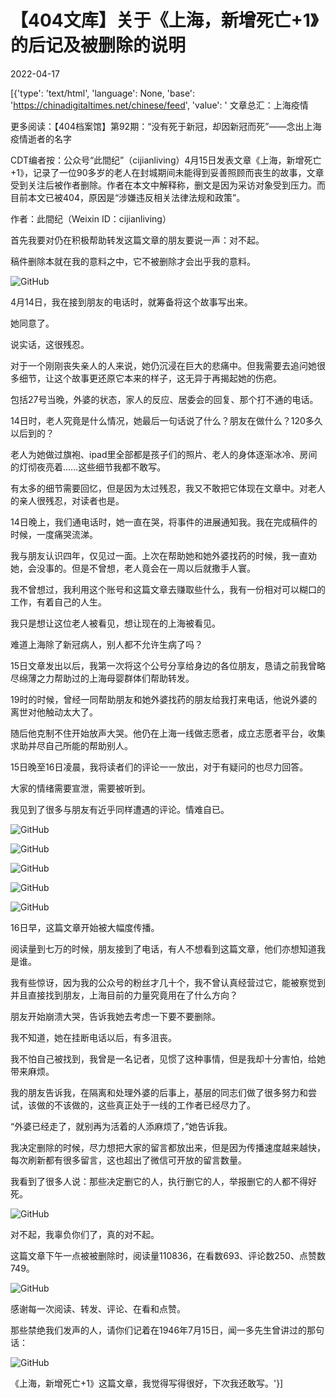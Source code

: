 # 【404文库】关于《上海，新增死亡+1》的后记及被删除的说明

2022-04-17

[{'type': 'text/html', 'language': None, 'base': 'https://chinadigitaltimes.net/chinese/feed', 'value': ' 文章总汇：上海疫情













更多阅读：【404档案馆】第92期：“没有死于新冠，却因新冠而死”——念出上海疫情逝者的名字

CDT编者按：公众号“此間纪”（cijianliving）4月15日发表文章《上海，新增死亡+1》，记录了一位90多岁的老人在封城期间未能得到妥善照顾而丧生的故事，文章受到关注后被作者删除。作者在本文中解释称，删文是因为采访对象受到压力。而目前本文已被404，原因是“涉嫌违反相关法律法规和政策”。

作者：此間纪（Weixin ID：cijianliving）

首先我要对仍在积极帮助转发这篇文章的朋友要说一声：对不起。

稿件删除本就在我的意料之中，它不被删除才会出乎我的意料。

![GitHub](https://chinadigitaltimes.net/chinese/files/2022/04/post-679679-625b7815e48e1.png)

4月14日，我在接到朋友的电话时，就筹备将这个故事写出来。

她同意了。

说实话，这很残忍。

对于一个刚刚丧失亲人的人来说，她仍沉浸在巨大的悲痛中。但我需要去追问她很多细节，让这个故事更还原它本来的样子，这无异于再揭起她的伤疤。

包括27号当晚，外婆的状态，家人的反应、居委会的回复、那个打不通的电话。

14日时，老人究竟是什么情况，她最后一句话说了什么？朋友在做什么？120多久以后到的？

老人为她做过旗袍、ipad里全部都是孩子们的照片、老人的身体逐渐冰冷、房间的灯彻夜亮着&#8230;&#8230;这些细节我都不敢写。

有太多的细节需要回忆，但是因为太过残忍，我又不敢把它体现在文章中。对老人的亲人很残忍，对读者也是。

14日晚上，我们通电话时，她一直在哭，将事件的进展通知我。我在完成稿件的时候，一度痛哭流涕。

我与朋友认识四年，仅见过一面。上次在帮助她和她外婆找药的时候，我一直劝她，会没事的。但是不曾想，老人竟会在一周以后就撒手人寰。

我不曾想过，我利用这个账号和这篇文章去赚取些什么，我有一份相对可以糊口的工作，有着自己的人生。

我只是想让这位老人被看见，想让现在的上海被看见。

难道上海除了新冠病人，别人都不允许生病了吗？

15日文章发出以后，我第一次将这个公号分享给身边的各位朋友，恳请之前我曾略尽绵薄之力帮助过的上海母婴群体们帮助转发。

19时的时候，曾经一同帮助朋友和她外婆找药的朋友给我打来电话，他说外婆的离世对他触动太大了。

随后他克制不住开始放声大哭。他仍在上海一线做志愿者，成立志愿者平台，收集求助并尽自己所能的帮助别人。

15日晚至16日凌晨，我将读者们的评论一一放出，对于有疑问的也尽力回答。

大家的情绪需要宣泄，需要被听到。

我见到了很多与朋友有近乎同样遭遇的评论。情难自已。

![GitHub](https://chinadigitaltimes.net/chinese/files/2022/04/post-679679-625b7815eb650.png)

![GitHub](https://chinadigitaltimes.net/chinese/files/2022/04/post-679679-625b7815f31bb.png)

![GitHub](https://chinadigitaltimes.net/chinese/files/2022/04/post-679679-625b78160955e.png)

![GitHub](https://chinadigitaltimes.net/chinese/files/2022/04/post-679679-625b781611ae8.png)

![GitHub](https://chinadigitaltimes.net/chinese/files/2022/04/post-679679-625b78161be51.png)

16日早，这篇文章开始被大幅度传播。

阅读量到七万的时候，朋友接到了电话，有人不想看到这篇文章，他们亦想知道我是谁。

我有些惊讶，因为我的公众号的粉丝才几十个，我不曾认真经营过它，能被察觉到并且直接找到朋友，上海目前的力量究竟用在了什么方向？

朋友开始崩溃大哭，告诉我她去考虑一下要不要删除。

我不知道，她在挂断电话以后，有多沮丧。

我不怕自己被找到，我曾是一名记者，见惯了这种事情，但是我却十分害怕，给她带来麻烦。

我的朋友告诉我，在隔离和处理外婆的后事上，基层的同志们做了很多努力和尝试，该做的不该做的，这些真正处于一线的工作者已经尽力了。

“外婆已经走了，就别再为活着的人添麻烦了，”她告诉我。

我决定删除的时候，尽力想把大家的留言都放出来，但是因为传播速度越来越快，每次刷新都有很多留言，这也超出了微信可开放的留言数量。

我看到了很多人说：那些决定删它的人，执行删它的人，举报删它的人都不得好死。

![GitHub](https://chinadigitaltimes.net/chinese/files/2022/04/post-679679-625b781623c6d.png)

对不起，我辜负你们了，真的对不起。

这篇文章下午一点被被删除时，阅读量110836，在看数693、评论数250、点赞数749。

![GitHub](https://chinadigitaltimes.net/chinese/files/2022/04/post-679679-625b78162b443.png)

感谢每一次阅读、转发、评论、在看和点赞。

那些禁绝我们发声的人，请你们记着在1946年7月15日，闻一多先生曾讲过的那句话：

![GitHub](https://chinadigitaltimes.net/chinese/files/2022/04/post-679679-625b7816465c4.png)

《上海，新增死亡+1》这篇文章，我觉得写得很好，下次我还敢写。'}]
